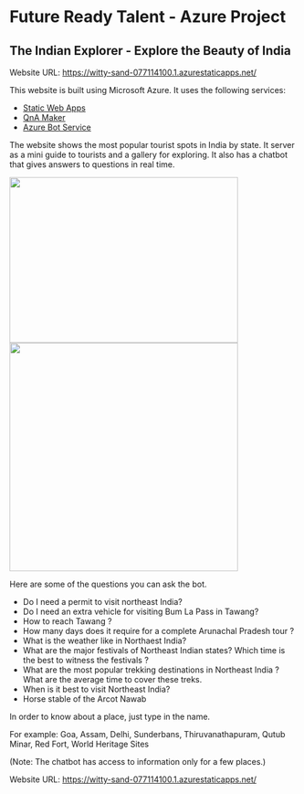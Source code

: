 # Future Ready Talent - Azure Project
## The Indian Explorer - Explore the Beauty of India
Website URL: https://witty-sand-077114100.1.azurestaticapps.net/ 

This website is built using Microsoft Azure. It uses the following services:
- [Static Web Apps](https://docs.microsoft.com/en-us/azure/static-web-apps/overview?msclkid=ff146d32aeb911ec9963464ea51d8125)
- [QnA Maker](https://docs.microsoft.com/en-us/azure/cognitive-services/qnamaker/)
- [Azure Bot Service](https://docs.microsoft.com/en-us/azure/bot-service/?view=azure-bot-service-4.0) 

The website shows the most popular tourist spots in India by state. It server as a mini guide to tourists and a gallery for exploring. It also has a chatbot that gives answers to questions in real time. 


<img src="https://user-images.githubusercontent.com/76458668/160458938-19839885-7bc0-4e12-a428-c701007086be.png" width="400" height="290"> <img src="https://user-images.githubusercontent.com/76458668/160459224-091063f5-0191-483d-984d-d61c93086e39.png" width="400">



Here are some of the questions you can ask the bot.
- Do I need a permit to visit northeast India?
- Do I need an extra vehicle for visiting Bum La Pass in Tawang?
- How to reach Tawang ?
- How many days does it require for a complete Arunachal Pradesh tour ?
- What is the weather like in Northaest India?
- What are the major festivals of Northeast Indian states? Which time is the best to witness the festivals ?
- What are the most popular trekking destinations in Northeast India ? What are the average time to cover these treks.
- When is it best to visit Northeast India?
- Horse stable of the Arcot Nawab

In order to know about a place, just type in the name.

For example: Goa, Assam, Delhi, Sunderbans, Thiruvanathapuram, Qutub Minar, Red Fort, World Heritage Sites

(Note: The chatbot has access to information only for a few places.)

Website URL: https://witty-sand-077114100.1.azurestaticapps.net/
